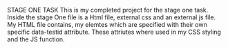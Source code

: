 STAGE ONE TASK
This is my completed project for the stage one task.
Inside the stage One file is a Html file, external css and an external js file.
My HTML file contains, my elemtes which are specified with their own specific data-testid attribute.
These attriutes where used in my CSS styling and the JS function.
